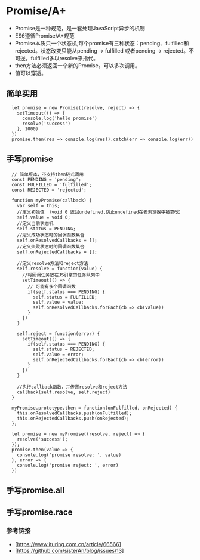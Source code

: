 # Promise/A+
  - Promise是一种规范，是一套处理JavaScript异步的机制
  - ES6遵循Promise/A+规范
  - Promise本质只一个状态机,每个promise有三种状态：pending、fulfilled和rejected。状态改变只能从pending -> fulfilled 或者pending -> rejected。不可逆。fulfilled多以resolve来指代。
  - then方法必须返回一个新的Promise。可以多次调用。
  - 值可以穿透。
## 简单实用
```
  let promise = new Promise((resolve, reject) => {
    setTimeout(() => {
      console.log('hello promise')
      resolve('success')
    }, 1000)
  })
  promise.then(res => console.log(res)).catch(err => console.log(err))
```
## 手写promise
```
  // 简单版本，不支持then链式调用
  const PENDING = 'pending';
  const FULFILLED = 'fulfilled';
  const REJECTED = 'rejected';

  function myPromise(callback) {
    var self = this;
    //定义初始值 （void 0 返回undefined,防止undefined在老浏览器中被篡改）
    self.value = void 0;
    //定义当前状态机
    self.status = PENDING;
    //定义成功状态时的回调函数集合
    self.onResolvedCallbacks = [];
    //定义失败状态时的回调函数集合
    self.onRejectedCallbacks = [];

    //定义resolve方法和reject方法
    self.resolve = function(value) {
      //将回调任务放在JS引擎的任务队列中
      setTimeout(() => {
        // 可能有多个回调函数
        if(self.status === PENDING) {
          self.status = FULFILLED;
          self.value = value;
          self.onResolvedCallbacks.forEach(cb => cb(value))
        }
      })
    }

    self.reject = function(error) {
      setTimeout(() => {
        if(self.status === PENDING) {
          self.status = REJECTED;
          self.value = error;
          self.onRejectedCallbacks.forEach(cb => cb(error))
        }
      })
    }

    //执行callback函数，并传递resolve和reject方法
    callback(self.resolve, self.reject)
  }

  myPromise.prototype.then = function(onFulfilled, onRejected) {
    this.onResolvedCallbacks.push(onFulfilled);
    this.onRejectedCallbacks.push(onRejected);
  };

  let promise = new myPromise((resolve, reject) => {
    resolve('success');
  });
  promise.then(value => {
    console.log('promise resolve: ', value)
  }, error => {
    console.log('promise reject: ', error)
  })
```
## 手写promise.all
## 手写promise.race

### 参考链接
- [https://www.ituring.com.cn/article/66566]
- [https://github.com/sisterAn/blog/issues/13]
